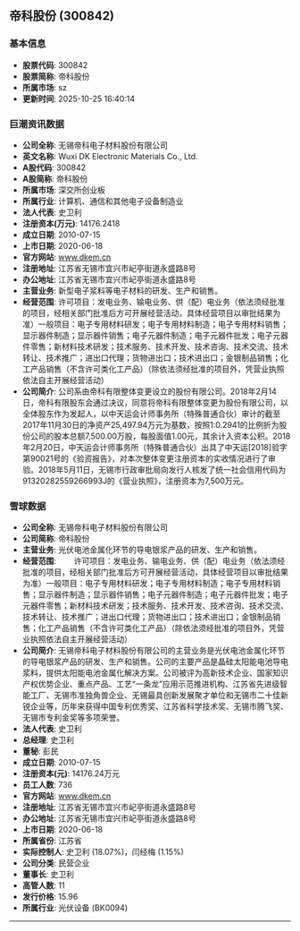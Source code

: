 ## 帝科股份 (300842)

### 基本信息

- **股票代码**: 300842
- **股票简称**: 帝科股份
- **所属市场**: sz
- **更新时间**: 2025-10-25 16:40:14

### 巨潮资讯数据

- **公司全称**: 无锡帝科电子材料股份有限公司
- **英文名称**: Wuxi DK Electronic Materials Co., Ltd.
- **A股代码**: 300842
- **A股简称**: 帝科股份
- **所属市场**: 深交所创业板
- **所属行业**: 计算机、通信和其他电子设备制造业
- **法人代表**: 史卫利
- **注册资本(万元)**: 14176.2418
- **成立日期**: 2010-07-15
- **上市日期**: 2020-06-18
- **官方网站**: www.dkem.cn
- **注册地址**: 江苏省无锡市宜兴市屺亭街道永盛路8号
- **办公地址**: 江苏省无锡市宜兴市屺亭街道永盛路8号
- **主营业务**: 新型电子浆料等电子材料的研发、生产和销售。
- **经营范围**: 许可项目：发电业务、输电业务、供（配）电业务（依法须经批准的项目，经相关部门批准后方可开展经营活动，具体经营项目以审批结果为准）一般项目：电子专用材料研发；电子专用材料制造；电子专用材料销售；显示器件制造；显示器件销售；电子元器件制造；电子元器件批发；电子元器件零售；新材料技术研发；技术服务、技术开发、技术咨询、技术交流、技术转让、技术推广；进出口代理；货物进出口；技术进出口；金银制品销售；化工产品销售（不含许可类化工产品）（除依法须经批准的项目外，凭营业执照依法自主开展经营活动）
- **公司简介**: 公司系由帝科有限整体变更设立的股份有限公司。2018年2月14日，帝科有限股东会通过决议，同意将帝科有限整体变更为股份有限公司，以全体股东作为发起人，以中天运会计师事务所（特殊普通合伙）审计的截至2017年11月30日的净资产25,497.94万元为基数，按照1:0.2941的比例折为股份公司的股本总额7,500.00万股，每股面值1.00元，其余计入资本公积。2018年2月20日，中天运会计师事务所（特殊普通合伙）出具了中天运[2018]验字第90021号的《验资报告》，对本次整体变更注册资本的实收情况进行了审验。2018年5月11日，无锡市行政审批局向发行人核发了统一社会信用代码为91320282559266993J的《营业执照》，注册资本为7,500万元。

### 雪球数据

- **公司全称**: 无锡帝科电子材料股份有限公司
- **公司简称**: 帝科股份
- **主营业务**: 光伏电池金属化环节的导电银浆产品的研发、生产和销售。
- **经营范围**: 　　许可项目：发电业务、输电业务、供（配）电业务（依法须经批准的项目，经相关部门批准后方可开展经营活动，具体经营项目以审批结果为准）一般项目：电子专用材料研发；电子专用材料制造；电子专用材料销售；显示器件制造；显示器件销售；电子元器件制造；电子元器件批发；电子元器件零售；新材料技术研发；技术服务、技术开发、技术咨询、技术交流、技术转让、技术推广；进出口代理；货物进出口；技术进出口；金银制品销售；化工产品销售（不含许可类化工产品）（除依法须经批准的项目外，凭营业执照依法自主开展经营活动）
- **公司简介**: 无锡帝科电子材料股份有限公司的主营业务是光伏电池金属化环节的导电银浆产品的研发、生产和销售。公司的主要产品是晶硅太阳能电池导电浆料，提供太阳能电池金属化解决方案。公司被评为高新技术企业、国家知识产权优势企业、重点产品、工艺“一条龙”应用示范推进机构、江苏省先进级智能工厂、无锡市准独角兽企业、无锡最具创新发展聚才单位和无锡市二十佳新锐企业等，历年来获得中国专利优秀奖、江苏省科学技术奖、无锡市腾飞奖、无锡市专利金奖等多项荣誉。
- **法人代表**: 史卫利
- **总经理**: 史卫利
- **董秘**: 彭民
- **成立日期**: 2010-07-15
- **注册资本(元)**: 14176.24万元
- **员工人数**: 736
- **官方网站**: www.dkem.cn
- **注册地址**: 江苏省无锡市宜兴市屺亭街道永盛路8号
- **办公地址**: 江苏省无锡市宜兴市屺亭街道永盛路8号
- **上市日期**: 2020-06-18
- **所属省份**: 江苏省
- **实际控制人**: 史卫利 (18.07%)，闫经梅 (1.15%)
- **公司分类**: 民营企业
- **董事长**: 史卫利
- **高管人数**: 11
- **发行价格**: 15.96
- **所属行业**: 光伏设备 (BK0094)

---